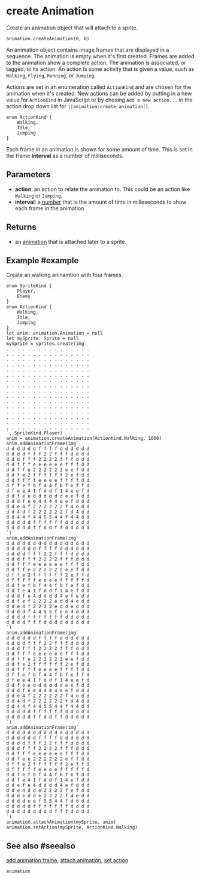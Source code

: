 # create Animation

Create an animation object that will attach to a sprite.

```sig
animation.createAnimation(0, 0)
```

An animation object contains image frames that are displayed in a sequence. The animation is empty when it's first created. Frames are added to the animation show a complete action. The animation is associated, or tagged, to its action. An action is some activity that is given a value, such as ``Walking``, ``Flying``, ``Running``, or ``Jumping``. 

Actions are set in an enumeration called ``ActionKind`` and are chosen for the animation when it's created. New actions can be added by putting in a new value for ``ActionKind`` in JavaScript or by chosing ``Add a new action...`` in the action drop down list for ``||animation:create animation||``.

```typescript-ignore
enum ActionKind {
    Walking,
    Idle,
    Jumping
}
```

Each frame in an animation is shown for some amount of time. This is set in the frame **interval** as a number of milliseconds.

## Parameters

* **action**: an action to relate the animation to. This could be an action like ``Walking`` or ``Jumping``.
* **interval**: a [number](/types/number) that is the amount of time in milleseconds to show each frame in the animation.

## Returns

* an [animation](/types/animation) that is attached later to a sprite.

## Example #example

Create an walking aninamtion with four frames.

```blocks
enum SpriteKind {
    Player,
    Enemy
}
enum ActionKind {
    Walking,
    Idle,
    Jumping
}
let anim: animation.Animation = null
let mySprite: Sprite = null
mySprite = sprites.create(img`
. . . . . . . . . . . . . . . . 
. . . . . . . . . . . . . . . . 
. . . . . . . . . . . . . . . . 
. . . . . . . . . . . . . . . . 
. . . . . . . . . . . . . . . . 
. . . . . . . . . . . . . . . . 
. . . . . . . . . . . . . . . . 
. . . . . . . . . . . . . . . . 
. . . . . . . . . . . . . . . . 
. . . . . . . . . . . . . . . . 
. . . . . . . . . . . . . . . . 
. . . . . . . . . . . . . . . . 
. . . . . . . . . . . . . . . . 
. . . . . . . . . . . . . . . . 
. . . . . . . . . . . . . . . . 
. . . . . . . . . . . . . . . . 
`, SpriteKind.Player)
anim = animation.createAnimation(ActionKind.Walking, 1000)
anim.addAnimationFrame(img`
d d d d d d f f f f d d d d d d 
d d d d f f f 2 2 f f f d d d d 
d d d f f f 2 2 2 2 f f f d d d 
d d f f f e e e e e e f f f d d 
d d f f e 2 2 2 2 2 2 e e f d d 
d d f e 2 f f f f f f 2 e f d d 
d d f f f f e e e e f f f f d d 
d f f e f b f 4 4 f b f e f f d 
d f e e 4 1 f d d f 1 4 e e f d 
d d f e e d d d d d d e e f d d 
d d d f e e 4 4 4 4 e e f d d d 
d d e 4 f 2 2 2 2 2 2 f 4 e d d 
d d 4 d f 2 2 2 2 2 2 f d 4 d d 
d d 4 4 f 4 4 5 5 4 4 f 4 4 d d 
d d d d d f f f f f f d d d d d 
d d d d d f f d d f f d d d d d 
`)
anim.addAnimationFrame(img`
d d d d d d d d d d d d d d d d 
d d d d d d f f f f d d d d d d 
d d d d f f f 2 2 f f f d d d d 
d d d f f f 2 2 2 2 f f f d d d 
d d f f f e e e e e e f f f d d 
d d f f e 2 2 2 2 2 2 e e f d d 
d f f e 2 f f f f f f 2 e f f d 
d f f f f f e e e e f f f f f d 
d d f e f b f 4 4 f b f e f d d 
d d f e 4 1 f d d f 1 4 e f d d 
d d d f e 4 d d d d 4 e f e d d 
d d f e f 2 2 2 2 e d d 4 e d d 
d d e 4 f 2 2 2 2 e d d e d d d 
d d d d f 4 4 5 5 f e e d d d d 
d d d d f f f f f f f d d d d d 
d d d d f f f d d d d d d d d d 
`)
anim.addAnimationFrame(img`
d d d d d d f f f f d d d d d d 
d d d d f f f 2 2 f f f d d d d 
d d d f f f 2 2 2 2 f f f d d d 
d d f f f e e e e e e f f f d d 
d d f f e 2 2 2 2 2 2 e e f d d 
d d f e 2 f f f f f f 2 e f d d 
d d f f f f e e e e f f f f d d 
d f f e f b f 4 4 f b f e f f d 
d f e e 4 1 f d d f 1 4 e e f d 
d d f e e d d d d d d e e f d d 
d d d f e e 4 4 4 4 e e f d d d 
d d e 4 f 2 2 2 2 2 2 f 4 e d d 
d d 4 d f 2 2 2 2 2 2 f d 4 d d 
d d 4 4 f 4 4 5 5 4 4 f 4 4 d d 
d d d d d f f f f f f d d d d d 
d d d d d f f d d f f d d d d d 
`)
anim.addAnimationFrame(img`
d d d d d d d d d d d d d d d d 
d d d d d d f f f f d d d d d d 
d d d d f f f 2 2 f f f d d d d 
d d d f f f 2 2 2 2 f f f d d d 
d d f f f e e e e e e f f f d d 
d d f e e 2 2 2 2 2 2 e f f d d 
d f f e 2 f f f f f f 2 e f f d 
d f f f f f e e e e f f f f f d 
d d f e f b f 4 4 f b f e f d d 
d d f e 4 1 f d d f 1 4 e f d d 
d d e f e 4 d d d d 4 e f d d d 
d d e 4 d d e 2 2 2 2 f e f d d 
d d d e d d e 2 2 2 2 f 4 e d d 
d d d d e e f 5 5 4 4 f d d d d 
d d d d d f f f f f f f d d d d 
d d d d d d d d d f f f d d d d 
`)
animation.attachAnimation(mySprite, anim)
animation.setAction(mySprite, ActionKind.Walking)
```

## See also #seealso

[add animation frame](/reference/animation/add-animation-frame),
[attach animation](/reference/animation/attach-animation),
[set action](/reference/animation/set-action)

```package
animation
```